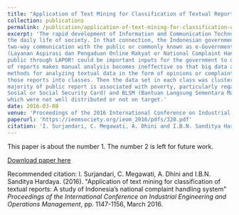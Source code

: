 ```yaml
---
title: "Application of Text Mining for Classification of Textual Reports: A Study of Indonesia’s National Complaint Handling System"
collection: publications
permalink: /publication/application-of-text-mining-for-classification-of-textual-reports-a-study-of-indonesia’s-national-complaint-handling-system
excerpt: 'The rapid development of Information and Communication Technology (ICT) has made ICT an important part in
the daily life of society. In that connection, the Indonesian government also tried to take advantage of ICT to be able to establish
two-way communication with the public or commonly known as e-Government. One way is to create a website called LAPOR!
(Layanan Aspirasi dan Pengaduan Online Rakyat or National Complaint Handling System). All kind of reports that conveyed by
public through LAPOR! could be important inputs for the government to develop and improve public services. The high number
of reports makes manual analysis becomes ineffective so that big data analysis becomes important. This study uses Text Mining
methods for analyzing textual data in the form of opinions or complaints submitted by the public through LAPOR! by classifying
those reports into classes. Then the data set in each class was clustered into specific topics. The results of this study show that the
majority of public report is associated with poverty, particularly regarding social assistance, such as KPS (Kartu Perlindungan
Sosial or Social Security Card) and BLSM (Bantuan Langsung Sementara Masyarakat or Temporary Direct Cash Assistance),
which were not well distributed or not on target.'
date: 2016-03-08
venue: 'Proceedings of the 2016 International Conference on Industrial Engineering and Operations Managemen'
paperurl: 'https://ieomsociety.org/ieom_2016/pdfs/320.pdf'
citation: 'I. Surjandari, C. Megawati, A. Dhini and I.B.N. Sanditya Hardaya. (2016). "Application of text mining for classification of textual reports: A study of Indonesia’s national complaint handling system" <i>Proceedings of the International Conference on Industrial Engineering and Operations Management</i>, pp. 1147-1156, March 2016.'
---
```

This paper is about the number 1. The number 2 is left for future work.

[Download paper here](http://academicpages.github.io/files/paper1.pdf)

Recommended citation: I. Surjandari, C. Megawati, A. Dhini and I.B.N. Sanditya Hardaya. (2016). "Application of text mining for classification of textual reports: A study of Indonesia’s national complaint handling system" <i>Proceedings of the International Conference on Industrial Engineering and Operations Management</i>, pp. 1147-1156, March 2016.
